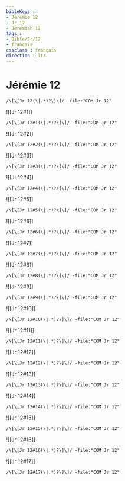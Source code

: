 ```yaml
---
bibleKeys : 
- Jérémie 12
- Jr 12
- Jeremiah 12
tags : 
- Bible/Jr/12
- français
cssclass : français
direction : ltr
---
```


# Jérémie 12

```query
/\[\[Jr 12(\|.*)?\]\]/ -file:"COM Jr 12"
```



![[Jr 12#1]]

```query
/\[\[Jr 12#1(\|.*)?\]\]/ -file:"COM Jr 12"
```

![[Jr 12#2]]

```query
/\[\[Jr 12#2(\|.*)?\]\]/ -file:"COM Jr 12"
```

![[Jr 12#3]]

```query
/\[\[Jr 12#3(\|.*)?\]\]/ -file:"COM Jr 12"
```

![[Jr 12#4]]

```query
/\[\[Jr 12#4(\|.*)?\]\]/ -file:"COM Jr 12"
```

![[Jr 12#5]]

```query
/\[\[Jr 12#5(\|.*)?\]\]/ -file:"COM Jr 12"
```

![[Jr 12#6]]

```query
/\[\[Jr 12#6(\|.*)?\]\]/ -file:"COM Jr 12"
```

![[Jr 12#7]]

```query
/\[\[Jr 12#7(\|.*)?\]\]/ -file:"COM Jr 12"
```

![[Jr 12#8]]

```query
/\[\[Jr 12#8(\|.*)?\]\]/ -file:"COM Jr 12"
```

![[Jr 12#9]]

```query
/\[\[Jr 12#9(\|.*)?\]\]/ -file:"COM Jr 12"
```

![[Jr 12#10]]

```query
/\[\[Jr 12#10(\|.*)?\]\]/ -file:"COM Jr 12"
```

![[Jr 12#11]]

```query
/\[\[Jr 12#11(\|.*)?\]\]/ -file:"COM Jr 12"
```

![[Jr 12#12]]

```query
/\[\[Jr 12#12(\|.*)?\]\]/ -file:"COM Jr 12"
```

![[Jr 12#13]]

```query
/\[\[Jr 12#13(\|.*)?\]\]/ -file:"COM Jr 12"
```

![[Jr 12#14]]

```query
/\[\[Jr 12#14(\|.*)?\]\]/ -file:"COM Jr 12"
```

![[Jr 12#15]]

```query
/\[\[Jr 12#15(\|.*)?\]\]/ -file:"COM Jr 12"
```

![[Jr 12#16]]

```query
/\[\[Jr 12#16(\|.*)?\]\]/ -file:"COM Jr 12"
```

![[Jr 12#17]]

```query
/\[\[Jr 12#17(\|.*)?\]\]/ -file:"COM Jr 12"
```

